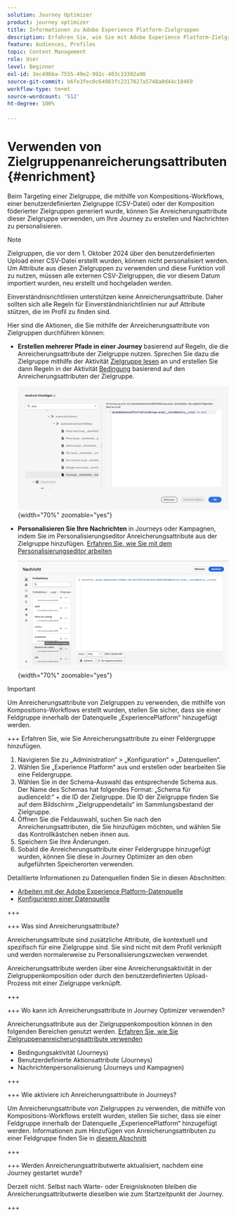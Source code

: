 ```yaml
---
solution: Journey Optimizer
product: journey optimizer
title: Informationen zu Adobe Experience Platform-Zielgruppen
description: Erfahren Sie, wie Sie mit Adobe Experience Platform-Zielgruppen arbeiten.
feature: Audiences, Profiles
topic: Content Management
role: User
level: Beginner
exl-id: 3ec496ba-7555-49e2-992c-403c33302a90
source-git-commit: b6fe3fec0c64983fc2317027a5748a0d44c18469
workflow-type: tm+mt
source-wordcount: '512'
ht-degree: 100%

---
```


# Verwenden von Zielgruppenanreicherungsattributen {#enrichment}

Beim Targeting einer Zielgruppe, die mithilfe von Kompositions-Workflows, einer benutzerdefinierten Zielgruppe (CSV-Datei) oder der Komposition föderierter Zielgruppen generiert wurde, können Sie Anreicherungsattribute dieser Zielgruppe verwenden, um Ihre Journey zu erstellen und Nachrichten zu personalisieren.

>[!NOTE]
>
>Zielgruppen, die vor dem 1. Oktober 2024 über den benutzerdefinierten Upload einer CSV-Datei erstellt wurden, können nicht personalisiert werden. Um Attribute aus diesen Zielgruppen zu verwenden und diese Funktion voll zu nutzen, müssen alle externen CSV-Zielgruppen, die vor diesem Datum importiert wurden, neu erstellt und hochgeladen werden.
>
>Einverständnisrichtlinien unterstützen keine Anreicherungsattribute. Daher sollten sich alle Regeln für Einverständnisrichtlinien nur auf Attribute stützen, die im Profil zu finden sind.

Hier sind die Aktionen, die Sie mithilfe der Anreicherungsattribute von Zielgruppen durchführen können:

* **Erstellen mehrerer Pfade in einer Journey** basierend auf Regeln, die die Anreicherungsattribute der Zielgruppe nutzen. Sprechen Sie dazu die Zielgruppe mithilfe der Aktivität [Zielgruppe lesen](../building-journeys/read-audience.md) an und erstellen Sie dann Regeln in der Aktivität [Bedingung](../building-journeys/condition-activity.md) basierend auf den Anreicherungsattributen der Zielgruppe.

  ![](assets/audience-enrichment-attribute-condition.png){width="70%" zoomable="yes"}

* **Personalisieren Sie Ihre Nachrichten** in Journeys oder Kampagnen, indem Sie im Personalisierungseditor Anreicherungsattribute aus der Zielgruppe hinzufügen. [Erfahren Sie, wie Sie mit dem Personalisierungseditor arbeiten](../personalization/personalization-build-expressions.md)

  ![](assets/audience-enrichment-attribute-perso.png){width="70%" zoomable="yes"}

>[!IMPORTANT]
>
>Um Anreicherungsattribute von Zielgruppen zu verwenden, die mithilfe von Kompositions-Workflows erstellt wurden, stellen Sie sicher, dass sie einer Feldgruppe innerhalb der Datenquelle „ExperiencePlatform“ hinzugefügt werden.
>
>+++ Erfahren Sie, wie Sie Anreicherungsattribute zu einer Feldergruppe hinzufügen.
>
>1. Navigieren Sie zu „Administration“ > „Konfiguration“ > „Datenquellen“.
>1. Wählen Sie „Experience Platform“ aus und erstellen oder bearbeiten Sie eine Feldergruppe.
>1. Wählen Sie in der Schema-Auswahl das entsprechende Schema aus. Der Name des Schemas hat folgendes Format: „Schema für audienceId:“ + die ID der Zielgruppe. Die ID der Zielgruppe finden Sie auf dem Bildschirm „Zielgruppendetails“ im Sammlungsbestand der Zielgruppe.
>1. Öffnen Sie die Feldauswahl, suchen Sie nach den Anreicherungsattributen, die Sie hinzufügen möchten, und wählen Sie das Kontrollkästchen neben ihnen aus.
>1. Speichern Sie Ihre Änderungen.
>1. Sobald die Anreicherungsattribute einer Feldergruppe hinzugefügt wurden, können Sie diese in Journey Optimizer an den oben aufgeführten Speicherorten verwenden.
>
>Detaillierte Informationen zu Datenquellen finden Sie in diesen Abschnitten:
>
>* [Arbeiten mit der Adobe Experience Platform-Datenquelle](../datasource/adobe-experience-platform-data-source.md)
>* [Konfigurieren einer Datenquelle](../datasource/configure-data-sources.md)
>
>+++







+++ Was sind Anreicherungsattribute?

Anreicherungsattribute sind zusätzliche Attribute, die kontextuell und spezifisch für eine Zielgruppe sind. Sie sind nicht mit dem Profil verknüpft und werden normalerweise zu Personalisierungszwecken verwendet.

Anreicherungsattribute werden über eine Anreicherungsaktivität in der Zielgruppenkomposition oder durch den benutzerdefinierten Upload-Prozess mit einer Zielgruppe verknüpft.

+++

+++ Wo kann ich Anreicherungsattribute in Journey Optimizer verwenden?

Anreicherungsattribute aus der Zielgruppenkomposition können in den folgenden Bereichen genutzt werden. [Erfahren Sie, wie Sie Zielgruppenanreicherungsattribute verwenden](#enrichment)

* Bedingungsaktivität (Journeys)
* Benutzerdefinierte Aktionsattribute (Journeys)
* Nachrichtenpersonalisierung (Journeys und Kampagnen)

+++

+++ Wie aktiviere ich Anreicherungsattribute in Journeys?

Um Anreicherungsattribute von Zielgruppen zu verwenden, die mithilfe von Kompositions-Workflows erstellt wurden, stellen Sie sicher, dass sie einer Feldgruppe innerhalb der Datenquelle „ExperiencePlatform“ hinzugefügt werden. Informationen zum Hinzufügen von Anreicherungsattributen zu einer Feldgruppe finden Sie in [diesem Abschnitt](#enrichment)

+++

+++ Werden Anreicherungsattributwerte aktualisiert, nachdem eine Journey gestartet wurde?

Derzeit nicht. Selbst nach Warte- oder Ereignisknoten bleiben die Anreicherungsattributwerte dieselben wie zum Startzeitpunkt der Journey.

+++

